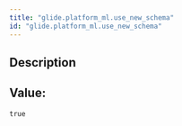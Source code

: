 ```yaml
---
title: "glide.platform_ml.use_new_schema"
id: "glide.platform_ml.use_new_schema"
---
```

## Description



## Value: 
```
true
```